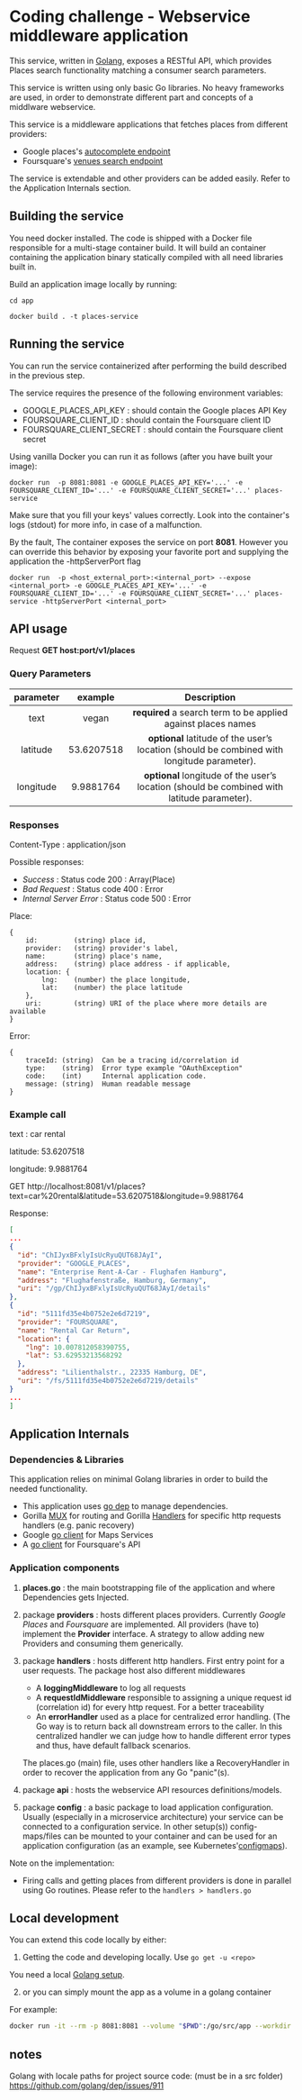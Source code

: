 # Coding challenge - Webservice middleware application


This service, written in [Golang](https://golang.org/), exposes a RESTful API, which provides Places search functionality matching a consumer search parameters. 

This service is written using only basic Go libraries. No heavy frameworks are used, in order to demonstrate different part and concepts of a middlware webservice. 

This service is a middleware applications that fetches places from different providers:

* Google places's [autocomplete endpoint](https://developers.google.com/places/web-service/autocomplete#place_autocomplete_results) 
* Foursquare's [venues search endpoint](https://developer.foursquare.com/docs/api/venues/search) 

The service is extendable and other providers can be added easily. Refer to the Application Internals section. 
 
## Building the service

You need docker installed. The code is shipped with a Docker file responsible for a multi-stage container build. It will build an container containing the application binary statically compiled with all need libraries built in.   

Build an application image locally by running: 

`cd app`

`docker build . -t places-service` 

## Running the service

You can run the service containerized after performing the build described in the previous step. 

The service requires the presence of the following environment variables:

* GOOGLE_PLACES_API_KEY : should contain the Google places API Key 
* FOURSQUARE_CLIENT_ID : should contain the Foursquare client ID 
* FOURSQUARE_CLIENT_SECRET : should contain the Foursquare client secret 

Using vanilla Docker you can run it as follows (after you have built your image):

`docker run  -p 8081:8081 -e GOOGLE_PLACES_API_KEY='...' -e FOURSQUARE_CLIENT_ID='...' -e FOURSQUARE_CLIENT_SECRET='...' places-service`

Make sure that you fill your keys' values correctly. Look into the container's logs (stdout) for more info, in case of a malfunction.

By the fault, The container exposes the service on port **8081**. However you can override this behavior by exposing your favorite port and supplying the application the -httpServerPort flag

`docker run  -p <host_external_port>:<internal_port> --expose <internal_port> -e GOOGLE_PLACES_API_KEY='...' -e FOURSQUARE_CLIENT_ID='...' -e FOURSQUARE_CLIENT_SECRET='...' places-service -httpServerPort <internal_port>`      

## API usage

Request **GET host:port/v1/places**

### Query Parameters

| parameter | example | Description |
| :---: | :---:   | :---:       |
| text  | vegan   | **required** a search term to be applied against places names |
| latitude  | 53.6207518   | **optional** latitude of the user’s location (should be combined with longitude parameter).  |
| longitude  | 9.9881764   | **optional** longitude of the user’s location (should be combined with latitude parameter).   |

### Responses 
Content-Type : application/json

Possible responses:

*  *Success* : Status code 200 : Array(Place)
*  *Bad Request* : Status code 400 : Error
*  *Internal Server Error* : Status code 500 : Error

Place: 
```
{
    id:         (string) place id,
    provider:   (string) provider's label,
    name:       (string) place's name,
    address:    (string) place address - if applicable,
    location: {
        lng:    (number) the place longitude,
        lat:    (number) the place latitude
    },
    uri:        (string) URI of the place where more details are available
}
```

Error:
```
{
	traceId: (string)  Can be a tracing id/correlation id
	type:    (string)  Error type example "OAuthException"
	code:    (int)     Internal application code.
	message: (string)  Human readable message
}	
```

### Example call

text : car rental

latitude: 53.6207518

longitude: 9.9881764

GET http://localhost:8081/v1/places?text=car%20rental&latitude=53.6207518&longitude=9.9881764

Response: 

```json
[
...
{
  "id": "ChIJyxBFxlyIsUcRyuQUT68JAyI",
  "provider": "GOOGLE_PLACES",
  "name": "Enterprise Rent-A-Car - Flughafen Hamburg",
  "address": "Flughafenstraße, Hamburg, Germany",
  "uri": "/gp/ChIJyxBFxlyIsUcRyuQUT68JAyI/details"
},
{
  "id": "5111fd35e4b0752e2e6d7219",
  "provider": "FOURSQUARE",
  "name": "Rental Car Return",
  "location": {
    "lng": 10.007812058390755,
    "lat": 53.62953213568292
  },
  "address": "Lilienthalstr., 22335 Hamburg, DE",
  "uri": "/fs/5111fd35e4b0752e2e6d7219/details"
}
...
]
```
 
## Application Internals

### Dependencies & Libraries
This application relies on minimal Golang libraries in order to build the needed functionality. 

* This application uses [go dep](https://golang.github.io/dep/docs/introduction.html) to manage dependencies. 
* Gorilla [MUX](https://github.com/gorilla/mux) for routing and Gorilla [Handlers](https://github.com/gorilla/handlers) for specific http requests handlers (e.g. panic recovery)
* Google [go client](https://github.com/googlemaps/google-maps-services-go) for Maps Services
* A [go client](https://github.com/peppage/foursquarego) for Foursquare's API
  
### Application components

1) **places.go** : the main bootstrapping file of the application and where Dependencies gets Injected.

2) package **providers** : hosts different places providers. Currently *Google Places* and *Foursquare* are implemented. All providers (have to) implement the **Provider** interface. A strategy to allow adding new Providers and consuming them generically. 

3) package **handlers** : hosts different http handlers. First entry point for a user requests. The package host also different middlewares
    * A **loggingMiddleware** to log all requests
    * A **requestIdMiddleware** responsible to assigning a unique request id (correlation id) for every http request. For a better traceability
    * An **errorHandler** used as a place for centralized error handling. (The Go way is to return back all downstream errors to the caller. In this centralized handler we can judge how to handle different error types and thus, have default fallback scenarios.  

    The places.go (main) file, uses other handlers like a RecoveryHandler in order to recover the application from any Go "panic"(s).  

4) package **api** : hosts the webservice API resources definitions/models. 

5) package **config** : a basic package to load application configuration. Usually (especially in a microservice architecture) your service can be connected to a configuration service. In other setup(s)) config-maps/files can be mounted to your container and can be used for an application configuration (as an example, see Kubernetes'[configmaps](https://kubernetes.io/docs/tasks/configure-pod-container/configure-pod-configmap/)).

Note on the implementation:

* Firing calls and getting places from different providers is done in parallel using Go routines. Please refer to the `handlers > handlers.go` 

## Local development

You can extend this code locally by either:

1) Getting the code and developing locally. Use `go get -u <repo>` 

You need a local [Golang setup](https://golang.org/doc/install). 
    
2) or you can simply mount the app as a volume in a golang container 

For example:

```sh
docker run -it --rm -p 8081:8081 --volume "$PWD":/go/src/app --workdir /go/src/app golang:1.11-alpine go run places.go
```

## notes
Golang with locale paths for project source code: (must be in a src folder) https://github.com/golang/dep/issues/911

